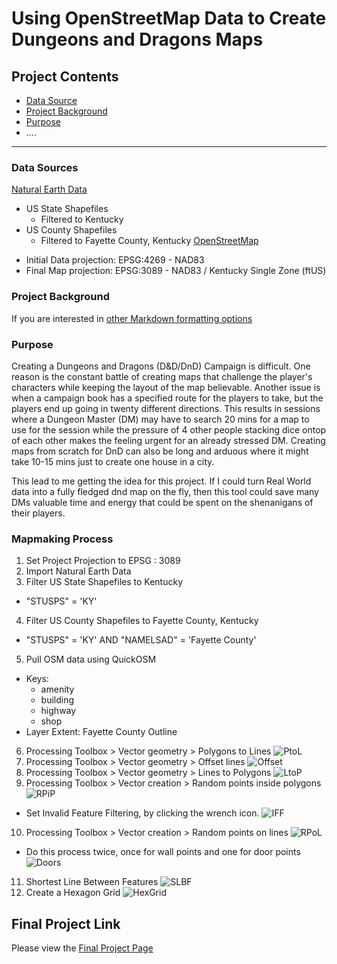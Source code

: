 # Using OpenStreetMap Data to Create Dungeons and Dragons Maps


## Project Contents

- [Data Source](#data-source)
- [Project Background](#project-background)
- [Purpose](#purpose)
- ....

***

### Data Sources

[Natural Earth Data](https://www.naturalearthdata.com/)
- US State Shapefiles
    - Filtered to Kentucky
- US County Shapefiles
    - Filtered to Fayette County, Kentucky
[OpenStreetMap](https://www.openstreetmap.org/about)

* Initial Data projection: EPSG:4269 - NAD83
* Final Map projection: EPSG:3089 - NAD83 / Kentucky Single Zone (ftUS)

### Project Background

If you are interested in [other Markdown formatting options](https://www.markdownguide.org/basic-syntax/)

### Purpose

Creating a Dungeons and Dragons (D&D/DnD) Campaign is difficult.
One reason is the constant battle of creating maps that challenge the player's characters while keeping the layout of the map believable.
Another issue is when a campaign book has a specified route for the players to take, but the players end up going in twenty different directions.
This results in sessions where a Dungeon Master (DM) may have to search 20 mins for a map to use for the session while the pressure of 4 other people stacking dice ontop of each other makes the feeling urgent for an already stressed DM.
Creating maps from scratch for DnD can also be long and arduous where it might take 10-15 mins just to create one house in a city.

This lead to me getting the idea for this project.
If I could turn Real World data into a fully fledged dnd map on the fly, then this tool could save many DMs valuable time and energy that could be spent on the shenanigans of their players.

### Mapmaking Process

1. Set Project Projection to EPSG : 3089
2. Import Natural Earth Data
3. Filter US State Shapefiles to Kentucky
- "STUSPS" = 'KY'
4. Filter US County Shapefiles to Fayette County, Kentucky
- "STUSPS" = 'KY' AND "NAMELSAD" = 'Fayette County'
5. Pull OSM data using QuickOSM
- Keys:
    - amenity
    - building
    - highway
    - shop
- Layer Extent: Fayette County Outline
6. Processing Toolbox > Vector geometry > Polygons to Lines ![PtoL](https://github.com/otu222/osm-dnd/blob/main/graphics/Polygons-to-Lines_Settings.png?raw=true)
7. Processing Toolbox > Vector geometry > Offset lines ![Offset](https://github.com/otu222/osm-dnd/blob/main/graphics/Offset-Lines_Settings.png?raw=true)
8. Processing Toolbox > Vector geometry > Lines to Polygons ![LtoP](https://github.com/otu222/osm-dnd/blob/main/graphics/Lines-to-Polygons_Settings.png?raw=true)
9. Processing Toolbox > Vector creation > Random points inside polygons ![RPiP](https://github.com/otu222/osm-dnd/blob/main/graphics/Random-Points-Inside-Polygons_Settings.png?raw=true)
- Set Invalid Feature Filtering, by clicking the wrench icon. ![IFF](https://github.com/otu222/osm-dnd/blob/main/graphics/Random-Points-Inside-Polygons_IFF_Settings.png?raw=true)
10. Processing Toolbox > Vector creation > Random points on lines ![RPoL](https://github.com/otu222/osm-dnd/blob/main/graphics/Random-Points-on-Lines_Settings-Wall-Points.png?raw=true)
- Do this process twice, once for wall points and one for door points ![Doors](https://github.com/otu222/osm-dnd/blob/main/graphics/door_Settings.png?raw=true)
11. Shortest Line Between Features ![SLBF](https://github.com/otu222/osm-dnd/blob/main/graphics/Shortest-Line-Between_Features_Settings.png?raw=true)
12. Create a Hexagon Grid ![HexGrid](https://github.com/otu222/osm-dnd/blob/main/graphics/hexagon-grid_Settings.png?raw=true)

## Final Project Link

Please view the [Final Project Page](https://otu222.github.io/osm-dnd/index.html)